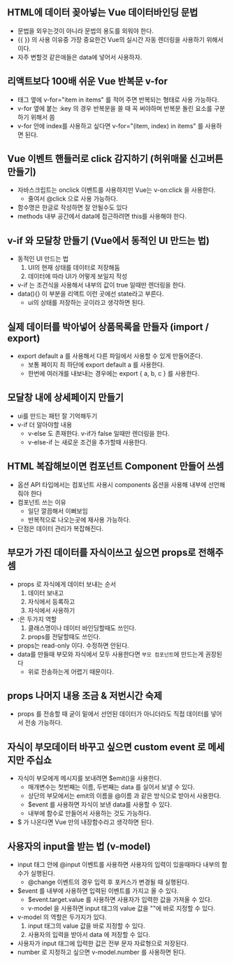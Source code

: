 ## HTML에 데이터 꽂아넣는 Vue 데이터바인딩 문법

- 문법을 외우는것이 아니라 문법의 용도를 외워야 한다.
- {{ }} 의 사용 이유중 가장 중요한건 Vue의 실시간 자동 렌더링을 사용하기 위해서이다.
- 자주 변할것 같은애들은 data에 넣어서 사용하자.

## 리액트보다 100배 쉬운 Vue 반복문 v-for

- 태그 옆에 v-for="item in items" 를 적어 주면 반복되는 형태로 사용 가능하다.
- v-for 옆에 붙는 :key 의 경우 반복문을 쓸 때 꼭 써야하며 반복문 돌린 요소를 구분하기 위해서 씀
- v-for 안에 index를 사용하고 싶다면 v-for="(item, index) in items" 를 사용하면 된다.

## Vue 이벤트 핸들러로 click 감지하기 (허위매물 신고버튼 만들기)

- 자바스크립트는 onclick 이벤트를 사용하지만 Vue는 v-on:click 을 사용한다.
    - 줄여서 @click 으로 사용 가능하다.
- 함수명은 한글로 작성하면 잘 안될수도 있다
- methods 내부 공간에서 data에 접근하려면 this를 사용해야 한다.

## v-if 와 모달창 만들기 (Vue에서 동적인 UI 만드는 법)

- 동적인 UI 만드는 법
    1. UI의 현재 상태를 데이터로 저장해둠
    2. 데이터에 따라 UI가 어떻게 보일지 작성
- v-if 는 조건식을 사용해서 내부의 값이 true 일때만 렌더링을 한다.
- data(){} 이 부분을 리액트 이런 곳에선 state라고 부른다.
    - ui의 상태를 저장하는 곳이라고 생각하면 된다.

## 실제 데이터를 박아넣어 상품목록을 만들자 (import / export)

- export default a 를 사용해서 다른 파일에서 사용할 수 있게 만들어준다.
    - 보통 페이지 최 하단에 export default a 를 사용한다.
    - 한번에 여러개를 내보내는 경우에는 export { a, b, c } 를 사용한다.

## 모달창 내에 상세페이지 만들기

- ui를 만드는 패턴 잘 기억해두기
- v-if 더 알아야할 내용
    - v-else 도 존재한다. v-if가 false 일때만 렌더링을 한다.
    - v-else-if 는 새로운 조건을 추가할때 사용한다.

## HTML 복잡해보이면 컴포넌트 Component 만들어 쓰셈

- 옵션 API 타입에서는 컴포넌트 사용시 components 옵션을 사용해 내부에 선언해줘야 한다
- 컴포넌트 쓰는 이유
    - 일단 깔끔해서 이뻐보임
    - 반복적으로 나오는곳에 재사용 가능하다.
- 단점은 데이터 관리가 복잡해진다.

## 부모가 가진 데이터를 자식이쓰고 싶으면 props로 전해주셈

- props 로 자식에게 데이터 보내는 순서
    1. 데이터 보내고
    2. 자식에서 등록하고
    3. 자식에서 사용하기
- :은 두가지 역할
    1. 클래스명이나 데이터 바인딩할때도 쓰인다.
    2. props를 전달할때도 쓰인다.
- props는 read-only 이다. 수정하면 안된다.
- data를 만들때 부모와 자식에서 모두 사용한다면 `부모 컴포넌트`에 만드는게 권장된다
    - 위로 전송하는게 어렵기 때문이다.

## props 나머지 내용 조금 & 저번시간 숙제

- props 를 전송할 때 굳이 밑에서 선언된 데이터가 아니더라도 직접 데이터를 넣어서 전송 가능하다.

## 자식이 부모데이터 바꾸고 싶으면 custom event 로 메세지만 주십쇼

- 자식이 부모에게 메시지를 보내려면 $emit()을 사용한다.
    - 매개변수는 첫번째는 이름, 두번째는 data 를 실어서 보낼 수 있다.
    - 상단의 부모에서는 emit의 이름을 @이름 과 같은 방식으로 받아서 사용한다.
    - $event 를 사용하면 자식이 보낸 data를 사용할 수 있다.
    - 내부에 함수로 만들어서 사용하는 것도 가능하다.
- $ 가 나온다면 Vue 만의 내장함수라고 생각하면 된다.

## 사용자의 input을 받는 법 (v-model)

- input 태그 안에 @input 이벤트를 사용하면 사용자의 입력이 있을때마다 내부의 함수가 실행된다.
    - @change 이벤트의 경우 입력 후 포커스가 변경될 때 실행된다.
- $event 를 내부에 사용하면 입력된 이벤트를 가지고 올 수 있다.
    - $event.target.value 를 사용하면 사용자가 입력한 값을 가져올 수 있다.
    - v-model 을 사용하면 input 태그의 value 값을 ""에 바로 지정할 수 있다.
- v-model 의 역할은 두가지가 있다.
    1. input 태그의 value 값을 바로 지정할 수 있다.
    2. 사용자의 입력을 받아서 data 에 저장할 수 있다.
- 사용자가 input 태그에 입력한 값은 전부 문자 자료형으로 저장된다.
- number 로 지정하고 싶으면 v-model.number 를 사용하면 된다.